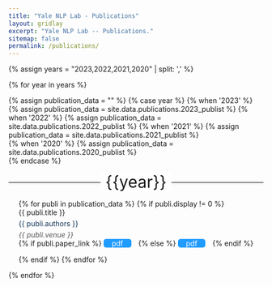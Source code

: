 ```yaml
---
title: "Yale NLP Lab - Publications"
layout: gridlay
excerpt: "Yale NLP Lab -- Publications."
sitemap: false
permalink: /publications/
---
```

<style>
  .line-through-title {
      position: relative;
      text-align: center;
      margin-bottom: 15px;
  }

  .line-through-title span {
      background-color: #fff; /* Assuming your background is white. If not, change this. */
      padding: 0 10px; /* Adjust as needed to give space around the text. */
      z-index: 1;
      position: relative;
      font-size: xx-large;
  }

  .line-through-title::before {
      content: "";
      position: absolute;
      top: 50%;
      left: 0;
      right: 0;
      height: 1px;
      background: black; /* Adjust the color as needed. */
      z-index: 0;
  }

  .justified-content {
      text-align: justify;
  }
  .justified-content ul {
      padding-left: 20px;
  }

/* Add some basic styling to the button */
.publication-button {
  padding: 0px 16px;
  margin-left: 0px;
  margin-right: 10px;
  background-color: #209bff;
  color: white;
  text-decoration: none;
  border-radius: 5px;
  font-size: 14px;
  cursor: pointer;
}

/* Style the list to look better */
.publication-item {
  list-style-type: none;
  padding-bottom: 15px;
}

.publication-authors,
.publication-venue {
  display: block; /* makes it a block to form its own line */
  margin-top: 5px;
  color: #135
}

/* Change the color of the venue to distinguish it */
.publication-venue {
  color: #555;
}

</style>

{% assign years = "2023,2022,2021,2020" | split: ',' %}

{% for year in years %}

{% assign publication_data = "" %}
{% case year %}
  {% when '2023' %}
    {% assign publication_data = site.data.publications.2023_publist %}
  {% when '2022' %}
    {% assign publication_data = site.data.publications.2022_publist %}
  {% when '2021' %}
    {% assign publication_data = site.data.publications.2021_publist %}    
  {% when '2020' %}
    {% assign publication_data = site.data.publications.2020_publist %}    
{% endcase %}

<div class="line-through-title">
  <span>{{year}}</span>
</div>

<!-- <div class="justified-content">
<ul>
{% for publi in publication_data %}
    {% if publi.display != 0 %}
        <li>{{ publi.authors }} <a href="{{ publi.url }}" target="_blank">{{ publi.title }}.</a> <i>{{ publi.venue }}</i></li>
    {% endif %}
{% endfor %}
</ul>
</div> -->

<div class="justified-content">
<ul>
{% for publi in publication_data %}
    {% if publi.display != 0 %}
        <li class="publication-item">
            <span>{{ publi.title }}</span>
            <span class="publication-authors">{{ publi.authors }}</span>
            <i class="publication-venue">{{ publi.venue }}</i>
            {% if publi.paper_link %}
              <a class="publication-button" href="{{ publi.paper_link }}" target="_blank">pdf</a>
            {% else %}
              <a class="publication-button" href="{{ publi.url }}" target="_blank">pdf</a>
            {% endif %}
        </li>
    {% endif %}
{% endfor %}
</ul>
</div>

{% endfor %}

